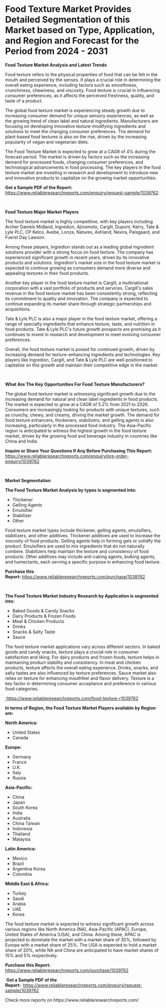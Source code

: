 <p><h1>Food Texture Market Provides Detailed Segmentation of this Market based on Type, Application, and Region and Forecast for the Period from 2024 - 2031</h1></p><p><strong>Food Texture Market Analysis and Latest Trends</strong></p>
<p><p>Food texture refers to the physical properties of food that can be felt in the mouth and perceived by the senses. It plays a crucial role in determining the overall eating experience, including factors such as smoothness, crunchiness, chewiness, and viscosity. Food texture is crucial in influencing consumer preferences, as it affects the perceived freshness, quality, and taste of a product.</p><p>The global food texture market is experiencing steady growth due to increasing consumer demand for unique sensory experiences, as well as the growing trend of clean label and natural ingredients. Manufacturers are focusing on developing innovative texture-modifying ingredients and solutions to meet the changing consumer preferences. The demand for plant-based food textures is also on the rise, driven by the increasing popularity of vegan and vegetarian diets.</p><p>The Food Texture Market is expected to grow at a CAGR of 4% during the forecast period. The market is driven by factors such as the increasing demand for processed foods, changing consumer preferences, and technological advancements in food processing. The key players in the food texture market are investing in research and development to introduce new and innovative products to capitalize on the growing market opportunities.</p></p>
<p><strong>Get a Sample PDF of the Report:&nbsp;</strong> <a href="https://www.reliableresearchreports.com/enquiry/request-sample/1039762">https://www.reliableresearchreports.com/enquiry/request-sample/1039762</a></p>
<p>&nbsp;</p>
<p><strong>Food Texture Major Market Players</strong></p>
<p><p>The food texture market is highly competitive, with key players including Archer Daniels Midland, Ingredion, Ajinomoto, Cargill, Dupont, Kerry, Tate & Lyle PLC, CP Kelco, Avebe, Lonza, Naturex, Ashland, Nexira, Palsgaard, and Fuerst Day Lawson.</p><p>Among these players, Ingredion stands out as a leading global ingredient solutions provider with a strong focus on food texture. The company has experienced significant growth in recent years, driven by its innovative products and solutions. Ingredion's market size in the food texture market is expected to continue growing as consumers demand more diverse and appealing textures in their food products.</p><p>Another key player in the food texture market is Cargill, a multinational corporation with a vast portfolio of products and services. Cargill's sales revenue in the food texture market has been consistently strong, reflecting its commitment to quality and innovation. The company is expected to continue expanding its market share through strategic partnerships and acquisitions.</p><p>Tate & Lyle PLC is also a major player in the food texture market, offering a range of specialty ingredients that enhance texture, taste, and nutrition in food products. Tate & Lyle PLC's future growth prospects are promising as it continues to invest in research and development to meet evolving consumer preferences.</p><p>Overall, the food texture market is poised for continued growth, driven by increasing demand for texture-enhancing ingredients and technologies. Key players like Ingredion, Cargill, and Tate & Lyle PLC are well-positioned to capitalize on this growth and maintain their competitive edge in the market.</p></p>
<p>&nbsp;</p>
<p><strong>What Are The Key Opportunities For Food Texture Manufacturers?</strong></p>
<p><p>The global food texture market is witnessing significant growth due to the increasing demand for natural and clean label ingredients in food products. The market is expected to grow at a CAGR of 5.2% from 2021 to 2026. Consumers are increasingly looking for products with unique textures, such as crunchy, chewy, and creamy, driving the market growth. The demand for food texture enhancers, thickeners, stabilizers, and gelling agents is also increasing, particularly in the processed food industry. The Asia-Pacific region is anticipated to witness the highest growth in the food texture market, driven by the growing food and beverage industry in countries like China and India.</p></p>
<p><strong>Inquire or Share Your Questions If Any Before Purchasing This Report:</strong> <a href="https://www.reliableresearchreports.com/enquiry/pre-order-enquiry/1039762">https://www.reliableresearchreports.com/enquiry/pre-order-enquiry/1039762</a></p>
<p>&nbsp;</p>
<p><strong>Market Segmentation</strong></p>
<p><strong>The Food Texture Market Analysis by types is segmented into:</strong></p>
<p><ul><li>Thickener</li><li>Gelling Agents</li><li>Emulsifier</li><li>Stabilizer</li><li>Other</li></ul></p>
<p><p>Food texture market types include thickener, gelling agents, emulsifiers, stabilizers, and other additives. Thickener additives are used to increase the viscosity of food products. Gelling agents help in forming gels or solidify the product. Emulsifiers are used to mix ingredients that do not naturally combine. Stabilizers help maintain the texture and consistency of food products. Other additives may include anti-caking agents, bulking agents, and humectants, each serving a specific purpose in enhancing food texture.</p></p>
<p><strong>Purchase this Report:&nbsp;</strong><a href="https://www.reliableresearchreports.com/purchase/1039762">https://www.reliableresearchreports.com/purchase/1039762</a></p>
<p>&nbsp;</p>
<p><strong>The Food Texture Market Industry Research by Application is segmented into:</strong></p>
<p><ul><li>Baked Goods & Candy Snacks</li><li>Dairy Products & Frozen Foods</li><li>Meat & Chicken Products</li><li>Drinks</li><li>Snacks & Salty Taste</li><li>Sauce</li></ul></p>
<p><p>The food texture market applications vary across different sectors. In baked goods and candy snacks, texture plays a crucial role in consumer satisfaction and liking. For dairy products and frozen foods, texture helps in maintaining product stability and consistency. In meat and chicken products, texture affects the overall eating experience. Drinks, snacks, and salty tastes are also influenced by texture preferences. Sauce market also relies on texture for enhancing mouthfeel and flavor delivery. Texture is a key factor in determining consumer acceptance and preference in various food categories.</p></p>
<p><a href="https://www.reliableresearchreports.com/food-texture-r1039762">&nbsp;https://www.reliableresearchreports.com/food-texture-r1039762</a></p>
<p><strong>In terms of Region, the Food Texture Market Players available by Region are:</strong></p>
<p>
    <p> <strong> North America: </strong>
        <ul>
            <li>United States</li>
            <li>Canada</li>
        </ul>
        </p> 
    <p> <strong> Europe: </strong>
        <ul>
            <li>Germany</li>
            <li>France</li>
            <li>U.K.</li>
            <li>Italy</li>
            <li>Russia</li>
        </ul>
        </p> 
    <p> <strong> Asia-Pacific: </strong>
        <ul>
            <li>China</li>
            <li>Japan</li>
            <li>South Korea</li>
            <li>India</li>
            <li>Australia</li>
            <li>China Taiwan</li>
            <li>Indonesia</li>
            <li>Thailand</li>
            <li>Malaysia</li>
        </ul>
        </p> 
    <p> <strong> Latin America: </strong>
        <ul>
            <li>Mexico</li>
            <li>Brazil</li>
            <li>Argentina Korea</li>
            <li>Colombia</li>
        </ul>
        </p> 
    <p> <strong> Middle East & Africa: </strong>
        <ul>
            <li>Turkey</li>
            <li>Saudi</li>
            <li>Arabia</li>
            <li>UAE</li>
            <li>Korea</li>
        </ul>
    </p>
    </p>
<p><p>The food texture market is expected to witness significant growth across various regions like North America (NA), Asia-Pacific (APAC), Europe, United States of America (USA), and China. Among these, APAC is projected to dominate the market with a market share of 35%, followed by Europe with a market share of 25%. The USA is expected to hold a market share of 20%, while NA and China are anticipated to have market shares of 15% and 5% respectively.</p></p>
<p><strong>Purchase this Report: </strong><a href="https://www.reliableresearchreports.com/purchase/1039762">https://www.reliableresearchreports.com/purchase/1039762</a></p>
<p>&nbsp;<strong>Get a Sample PDF of the Report:&nbsp;&nbsp;</strong><a href="https://www.reliableresearchreports.com/enquiry/request-sample/1039762">https://www.reliableresearchreports.com/enquiry/request-sample/1039762</a></p>
<p><strong></strong></p>
<p>Check more reports on https://www.reliableresearchreports.com/</p>